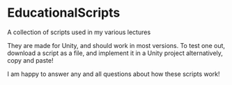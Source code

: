 # EducationalScripts
A collection of scripts used in my various lectures

They are made for Unity, and should work in most versions.
To test one out, download a script as a file, and implement it in a Unity project
alternatively, copy and paste!

I am happy to answer any and all questions about how these scripts work!
